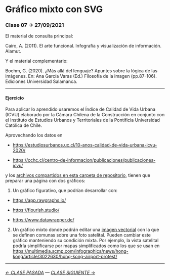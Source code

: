 # Gráfico mixto con SVG

### Clase 07 → 27/09/2021

El material de consulta principal:

Cairo, A. (2011). El arte funcional. Infografía y visualización de información. Alamut.

Y el material complementario:

Boehm, G. (2020). ¿Más allá del lenguaje? Apuntes sobre la lógica de las imágenes. En: Ana García Varas (Ed.) Filosofía de la imagen (pp.87-106). Ediciones Universidad Salamanca.

- - - - - - - - 

#### Ejercicio

Para aplicar lo aprendido usaremos el Índice de Calidad de Vida Urbana (ICVU) elaborado por la Cámara Chilena de la Construcción en conjunto con el Instituto de Estudios Urbanos y Territoriales de la Pontificia Universidad Católica de Chile.

Aprovechando los datos en 

- https://estudiosurbanos.uc.cl/10-anos-calidad-de-vida-urbana-icvu-2020/

- https://cchc.cl/centro-de-informacion/publicaciones/publicaciones-icvu/

y los [archivos compartidos en esta carpeta de repositorio](https://profesorfaco.github.io/dno075-2021-1/clase-07/), tienen que preparar una página con dos gráficos:

1) Un gráfico figurativo, que podrían desarrollar con:

- https://app.rawgraphs.io/

- https://flourish.studio/ 

- https://www.datawrapper.de/

2) Un gráfico mixto donde podrán editar una [imagen vectorial](https://helpx.adobe.com/es/photoshop-elements/key-concepts/raster-vector.html) con la que se definen comunas sobre una foto satelital. Pueden cambiar este gráfico manteniendo su condición mixta. Por ejemplo, la vista satelital podría simplificarse por mapas simplificados como los que se usan en https://multimedia.scmp.com/infographics/news/hong-kong/article/3022630/hong-kong-airport-protest/

- - - - - - - -

###### [← CLASE PASADA](https://github.com/profesorfaco/dno075-2021-2/tree/main/clase-06) — [CLASE SIGUIENTE →](https://github.com/profesorfaco/dno075-2021-2/tree/main/clase-08) 
